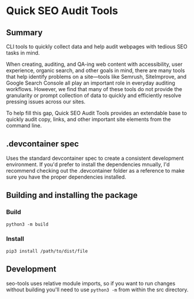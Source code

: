 # Quick SEO Audit Tools

## Summary

CLI tools to quickly collect data and help audit webpages with tedious SEO tasks in mind.

When creating, auditing, and QA-ing web content with accessibility, user experience, organic search, and other goals in mind, there are many tools that help identify problems on a site—tools like Semrush, SiteImprove, and Google Search Console all play an important role in everyday auditing workflows. However, we find that many of these tools do not provide the granularity or prompt collection of data to quickly and efficiently resolve pressing issues across our sites.

To help fill this gap, Quick SEO Audit Tools provides an extendable base to quickly audit copy, links, and other important site elements from the command line.

## .devcontainer spec

Uses the standard devcontainer spec to create a consistent development environment. If you'd prefer to install the dependencies mnually, I'd recommend checking out the .devcontainer folder as a reference to make sure you have the proper dependencies installed.

## Building and installing the package

### Build

```python3 -m build```

### Install

```pip3 install /path/to/dist/file```

## Development

seo-tools uses relative module imports, so if you want to run changes without building you'll need to use `python3 -m` from within the src directory.